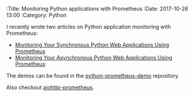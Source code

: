 :Title: Monitoring Python applications with Prometheus
:Date: 2017-10-26 13:00
:Category: Python


I recently wrote two articles on Python application monitoring with Prometheus:

- [Monitoring Your Synchronous Python Web Applications Using Prometheus](https://blog.codeship.com/monitoring-your-synchronous-python-web-applications-using-prometheus/)
- [Monitoring Your Asynchronous Python Web Applications Using Prometheus](https://blog.codeship.com/monitoring-your-asynchronous-python-web-applications-using-prometheus/)

The demos can be found in the [python-prometheus-demo](https://github.com/amitsaha/python-prometheus-demo) repository.

Also checkout [aiohttp-prometheus](https://github.com/amitsaha/aiohttp-prometheus).
